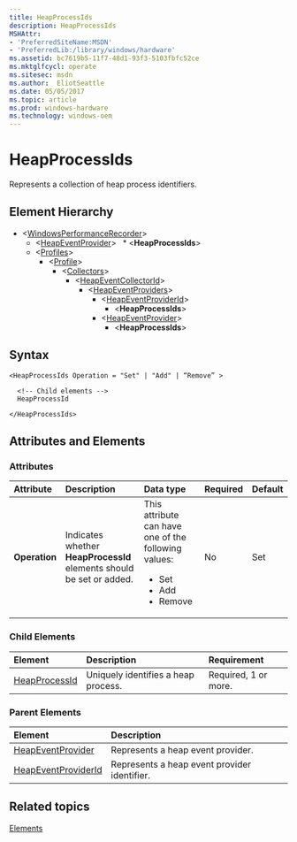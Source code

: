 ```yaml
---
title: HeapProcessIds
description: HeapProcessIds
MSHAttr:
- 'PreferredSiteName:MSDN'
- 'PreferredLib:/library/windows/hardware'
ms.assetid: bc7619b5-11f7-48d1-93f3-5103fbfc52ce
ms.mktglfcycl: operate
ms.sitesec: msdn
ms.author:  EliotSeattle
ms.date: 05/05/2017
ms.topic: article
ms.prod: windows-hardware
ms.technology: windows-oem
---
```



# HeapProcessIds

Represents a collection of heap process identifiers.


## Element Hierarchy

* \<[WindowsPerformanceRecorder](windowsperformancerecorder.md)&gt;
  * \<[HeapEventProvider](heapeventprovider.md)&gt;
     * \<**HeapProcessIds**&gt;
  * \<[Profiles](profiles.md)&gt;
    * \<[Profile](profile-wpr.md)&gt;
      * \<[Collectors](collectors.md)&gt;
        * \<[HeapEventCollectorId](heapeventcollectorid.md)&gt;
          * \<[HeapEventProviders](heapeventproviders.md)&gt;
            * \<[HeapEventProviderId](heapeventproviderid.md)&gt;
              * \<**HeapProcessIds**&gt;
            * \<[HeapEventProvider](heapeventprovider.md)&gt;
              * \<**HeapProcessIds**&gt;


## Syntax

```
<HeapProcessIds Operation = "Set" | "Add" | “Remove” >

  <!-- Child elements -->
  HeapProcessId

</HeapProcessIds>
```


## Attributes and Elements


### Attributes

| Attribute     | Description                                                          | Data type                                                                                                 | Required | Default |
| :------------ | :------------------------------------------------------------------- | :-------------------------------------------------------------------------------------------------------- | :------- | :------ |
| **Operation** | Indicates whether **HeapProcessId** elements should be set or added. | This attribute can have one of the following values: <ul> <li>Set</li> <li>Add</li> <li>Remove</li> </ul> | No       | Set     |


### Child Elements

| Element                           | Description                         | Requirement          |
| :-------------------------------- | :---------------------------------- | :------------------- |
| [HeapProcessId](heapprocessid.md) | Uniquely identifies a heap process. | Required, 1 or more. |


### Parent Elements

| Element                                       | Description                                  |
| :-------------------------------------------- | :------------------------------------------- |
| [HeapEventProvider](heapeventprovider.md)     | Represents a heap event provider.            |
| [HeapEventProviderId](heapeventproviderid.md) | Represents a heap event provider identifier. |


## Related topics

[Elements](elements.md)

